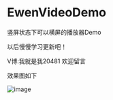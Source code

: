 # EwenVideoDemo
竖屏状态下可以横屏的播放器Demo


以后慢慢学习更新吧！


V博:我就是我20481     欢迎留言




效果图如下



![image](https://github.com/GitHubazuo/EwenVideoDemo/blob/master/DemoGIF.gif)

